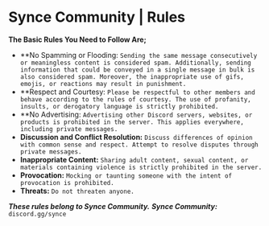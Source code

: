 # Synce Community | Rules
**The Basic Rules You Need to Follow Are;**

- **No Spamming or Flooding: `Sending the same message consecutively or meaningless content is considered spam. Additionally, sending information that could be conveyed in a single message in bulk is also considered spam. Moreover, the inappropriate use of gifs, emojis, or reactions may result in punishment.`
- **Respect and Courtesy: `Please be respectful to other members and behave according to the rules of courtesy. The use of profanity, insults, or derogatory language is strictly prohibited.`
- **No Advertising: `Advertising other Discord servers, websites, or products is prohibited in the server. This applies everywhere, including private messages.`
- **Discussion and Conflict Resolution:** `Discuss differences of opinion with common sense and respect. Attempt to resolve disputes through private messages.`
- **Inappropriate Content:** `Sharing adult content, sexual content, or materials containing violence is strictly prohibited in the server.`
- **Provocation:** `Mocking or taunting someone with the intent of provocation is prohibited.`
- **Threats:** `Do not threaten anyone.`

***These rules belong to Synce Community.***
***Synce Community:*** `discord.gg/synce`
